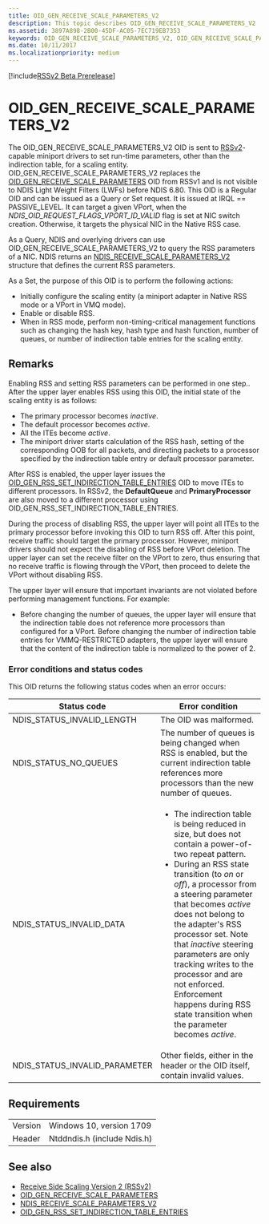 ```yaml
---
title: OID_GEN_RECEIVE_SCALE_PARAMETERS_V2
description: This topic describes OID_GEN_RECEIVE_SCALE_PARAMETERS_V2
ms.assetid: 3897A898-2B00-45DF-AC05-7EC719EB7353
keywords: OID_GEN_RECEIVE_SCALE_PARAMETERS_V2, OID_GEN_RECEIVE_SCALE_PARAMETERS_V2 RSSv2
ms.date: 10/11/2017
ms.localizationpriority: medium
---
```


[!include[RSSv2 Beta Prerelease](../rssv2-beta-prerelease.md)]

# OID_GEN_RECEIVE_SCALE_PARAMETERS_V2

The OID_GEN_RECEIVE_SCALE_PARAMETERS_V2 OID is sent to [RSSv2](receive-side-scaling-version-2-rssv2-.md)-capable miniport drivers to set run-time parameters, other than the indirection table, for a scaling entity. OID_GEN_RECEIVE_SCALE_PARAMETERS_V2 replaces the [OID_GEN_RECEIVE_SCALE_PARAMETERS](oid-gen-receive-scale-parameters.md) OID from RSSv1 and is not visible to NDIS Light Weight Filters (LWFs) before NDIS 6.80. This OID is a Regular OID and can be issued as a Query or Set request. It is issued at IRQL == PASSIVE_LEVEL. It can target a given VPort, when the *NDIS_OID_REQUEST_FLAGS_VPORT_ID_VALID* flag is set at NIC switch creation. Otherwise, it targets the physical NIC in the Native RSS case.

As a Query, NDIS and overlying drivers can use OID_GEN_RECEIVE_SCALE_PARAMETERS_V2 to query the RSS parameters of a NIC. NDIS returns an [NDIS_RECEIVE_SCALE_PARAMETERS_V2](https://docs.microsoft.com/windows-hardware/drivers/ddi/ntddndis/ns-ntddndis-_ndis_receive_scale_parameters_v2) structure that defines the current RSS parameters.

As a Set, the purpose of this OID is to perform the following actions:

- Initially configure the scaling entity (a miniport adapter in Native RSS mode or a VPort in VMQ mode).
- Enable or disable RSS.
- When in RSS mode, perform non-timing-critical management functions such as changing the hash key, hash type and hash function, number of queues, or number of indirection table entries for the scaling entity.

## Remarks

Enabling RSS and setting RSS parameters can be performed in one step.. After the upper layer enables RSS using this OID, the initial state of the scaling entity is as follows:

- The primary processor becomes *inactive*.
- The default processor becomes *active*.
- All the ITEs become *active*.
- The miniport driver starts calculation of the RSS hash, setting of the corresponding OOB for all packets, and directing packets to a processor specified by the indirection table entry or default processor parameter.

After RSS is enabled, the upper layer issues the [OID_GEN_RSS_SET_INDIRECTION_TABLE_ENTRIES](oid-gen-rss-set-indirection-table-entries.md) OID to move ITEs to different processors. In RSSv2, the **DefaultQueue** and **PrimaryProcessor** are also moved to a different processor using OID_GEN_RSS_SET_INDIRECTION_TABLE_ENTRIES.

During the process of disabling RSS, the upper layer will point all ITEs to the primary processor before invoking this OID to turn RSS off. After this point, receive traffic should target the primary processor. However, miniport drivers should not expect the disabling of RSS before VPort deletion. The upper layer can set the receive filter on the VPort to zero, thus ensuring that no receive traffic is flowing through the VPort, then proceed to delete the VPort without disabling RSS.

The upper layer will ensure that important invariants are not violated before performing management functions. For example:

- Before changing the number of queues, the upper layer will ensure that the indirection table does not reference more processors than configured for a VPort.
Before changing the number of indirection table entries for VMMQ-RESTRICTED adapters, the upper layer will ensure that the content of the indirection table is normalized to the power of 2.

### Error conditions and status codes

This OID returns the following status codes when an error occurs:

| Status code | Error condition |
| --- | --- |
| NDIS_STATUS_INVALID_LENGTH | The OID was malformed. |
| NDIS_STATUS_NO_QUEUES | The number of queues is being changed when RSS is enabled, but the current indirection table references more processors than the new number of queues. |
| NDIS_STATUS_INVALID_DATA | <ul><li>The indirection table is being reduced in size, but does not contain a power-of-two repeat pattern.</li><li>During an RSS state transition (to *on* or *off*), a processor from a steering parameter that becomes *active* does not belong to the adapter's RSS processor set. Note that *inactive* steering parameters are only tracking writes to the processor and are not enforced. Enforcement happens during RSS state transition when the parameter becomes *active*.</li></ul> |
| NDIS_STATUS_INVALID_PARAMETER | Other fields, either in the header or the OID itself, contain invalid values. |

## Requirements

| | |
| --- | --- |
| Version | Windows 10, version 1709 |
| Header | Ntddndis.h (include Ndis.h) |

## See also

- [Receive Side Scaling Version 2 (RSSv2)](receive-side-scaling-version-2-rssv2-.md)
- [OID_GEN_RECEIVE_SCALE_PARAMETERS](oid-gen-receive-scale-parameters.md)
- [NDIS_RECEIVE_SCALE_PARAMETERS_V2](https://docs.microsoft.com/windows-hardware/drivers/ddi/ntddndis/ns-ntddndis-_ndis_receive_scale_parameters_v2)
- [OID_GEN_RSS_SET_INDIRECTION_TABLE_ENTRIES](oid-gen-rss-set-indirection-table-entries.md)

